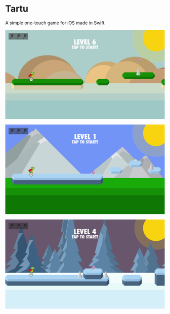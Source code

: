 # Tartu

A simple one-touch game for iOS made in Swift.

![tartu1](tartu1.png)

![tartu2](tartu2.png)

![tartu3](tartu3.png)
